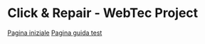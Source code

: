 # Click & Repair - WebTec Project

[Pagina iniziale](https://cesarioangelino.github.io/Click-and-Repair_WebTec_Project/main.html)
[Pagina guida test](https://cesarioagelino.github.io/Click-and-Repair_WebTec_Project/example_guide.html)
